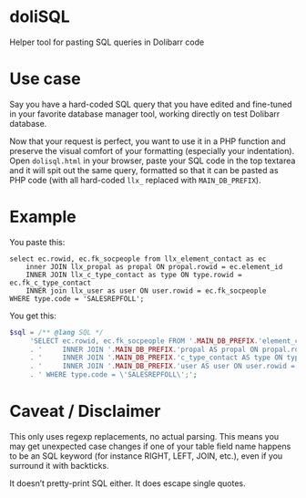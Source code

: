 # doliSQL
Helper tool for pasting SQL queries in Dolibarr code

# Use case
Say you have a hard-coded SQL query that you have edited and fine-tuned in your favorite database manager tool, working directly on test Dolibarr database.

Now that your request is perfect, you want to use it in a PHP function and preserve the visual comfort of your formatting (especially your indentation). Open `dolisql.html` in your browser, paste your SQL code in the top textarea and it will spit out the same query, formatted so that it can be pasted as PHP code (with all hard-coded `llx_` replaced with `MAIN_DB_PREFIX`).

# Example
You paste this:
```
select ec.rowid, ec.fk_socpeople from llx_element_contact as ec
    inner JOIN llx_propal as propal ON propal.rowid = ec.element_id
    INNER JOIN llx_c_type_contact as type ON type.rowid = ec.fk_c_type_contact
    INNER join llx_user as user ON user.rowid = ec.fk_socpeople
WHERE type.code = 'SALESREPFOLL';
```
You get this: 
```php
$sql = /** @lang SQL */
     'SELECT ec.rowid, ec.fk_socpeople FROM '.MAIN_DB_PREFIX.'element_contact AS ec'
     . '     INNER JOIN '.MAIN_DB_PREFIX.'propal AS propal ON propal.rowid = ec.element_id'
     . '     INNER JOIN '.MAIN_DB_PREFIX.'c_type_contact AS type ON type.rowid = ec.fk_c_type_contact'
     . '     INNER JOIN '.MAIN_DB_PREFIX.'user AS user ON user.rowid = ec.fk_socpeople'
     . ' WHERE type.code = \'SALESREPFOLL\';';
```

# Caveat / Disclaimer
This only uses regexp replacements, no actual parsing. This means you may get unexpected case changes if one of your table field name happens to be an SQL keyword (for instance RIGHT, LEFT, JOIN, etc.), even if you surround it with backticks.

It doesn’t pretty-print SQL either. It does escape single quotes.
